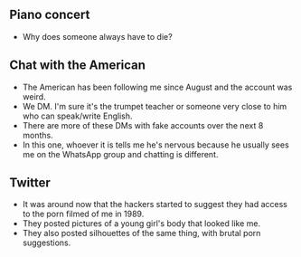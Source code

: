 ## Piano concert

- Why does someone always have to die?

## Chat with the American

- The American has been following me since August and the account was weird.
- We DM. I'm sure it's the trumpet teacher or someone very close to him who can speak/write English.
- There are more of these DMs with fake accounts over the next 8 months.
- In this one, whoever it is tells me he's nervous because he usually sees me on the WhatsApp group and chatting is different.

## Twitter

- It was around now that the hackers started to suggest they had access to the porn filmed of me in 1989.
- They posted pictures of a young girl's body that looked like me.
- They also posted silhouettes of the same thing, with brutal porn suggestions.